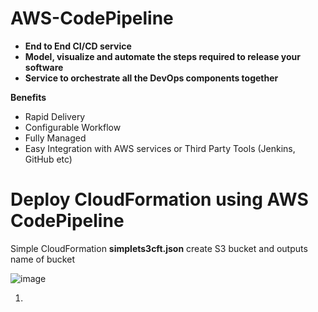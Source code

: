 # AWS-CodePipeline

- **End to End CI/CD service**
- **Model, visualize and automate the steps required to release your software**
- **Service to orchestrate all the DevOps components together**

**Benefits**

- Rapid Delivery
- Configurable Workflow
- Fully Managed
- Easy Integration with AWS services or Third Party Tools (Jenkins, GitHub etc)

# Deploy CloudFormation using AWS CodePipeline

Simple CloudFormation **simplets3cft.json** create S3 bucket and outputs name of bucket

![image](https://user-images.githubusercontent.com/91480603/217857715-e41934c1-b3a2-456f-b4f7-07436e5e0051.png)

1. 
